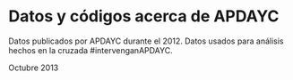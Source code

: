 # Datos y códigos acerca de APDAYC
Datos publicados por APDAYC durante el 2012. Datos usados para análisis hechos
en la cruzada #intervenganAPDAYC.

Octubre 2013
